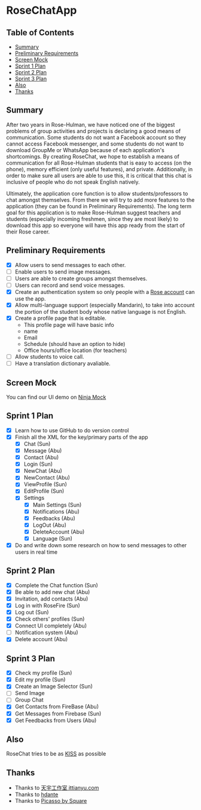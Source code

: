 # RoseChatApp

## Table of Contents
* [Summary](https://github.com/sunzhaoyuan/RoseChatApp#summary)
* [Preliminary Requirements](https://github.com/sunzhaoyuan/RoseChatApp#preliminary-requirements)
* [Screen Mock](https://github.com/sunzhaoyuan/RoseChatApp#screen-mock)
* [Sprint 1 Plan](https://github.com/sunzhaoyuan/RoseChatApp#sprint-1-plan)
* [Sprint 2 Plan](https://github.com/sunzhaoyuan/RoseChatApp#sprint-2-plan)
* [Sprint 3 Plan](https://github.com/sunzhaoyuan/RoseChatApp#sprint-3-plan)
* [Also](https://github.com/sunzhaoyuan/RoseChatApp#also)
* [Thanks](https://github.com/sunzhaoyuan/RoseChatApp#thanks)

## Summary
After two years in Rose-Hulman, we have noticed one of the biggest problems of group activities and projects is declaring a good means of communication. Some students do not want a Facebook account so they cannot access Facebook messenger, and some students do not want to download GroupMe or WhatsApp because of each application's shortcomings. By creating RoseChat, we hope to establish a means of communication for all Rose-Hulman students that is easy to access (on the phone), memory efficient (only useful features), and private. Additionally, in order to make sure all users are able to use this, it is critical that this chat is inclusive of people who do not speak English natively.     
 
Ultimately, the application core function is to allow students/professors to chat amongst themselves. From there we will try to add more features to the application (they can be found in Preliminary Requirements). The long term goal for this application is to make Rose-Hulman suggest teachers and students (especially incoming freshmen, since they are most likely) to download this app so everyone will have this app ready from the start of their Rose career.

## Preliminary Requirements
- [x] Allow users to send messages to each other.
- [ ] Enable users to send image messages.
- [ ] Users are able to create groups amongst themselves.
- [ ] Users can record and send voice messages.
- [x] Create an authentication system so only people with a [Rose account](http://rose-hulman.edu/admissions-and-aid/contact-admissions.html) can use the app.
- [x] Allow multi-language support (especially Mandarin), to take into account the portion of the student body whose native language is not English.
- [x] Create a profile page that is editable.
    * This profile page will have basic info
    * name
    * Email
    * Schedule (should have an option to hide)
    * Office hours/office location (for teachers)
- [ ] Allow students to voice call.
- [ ] Have a translation dictionary avaliable.

## Screen Mock
You can find our UI demo on [Ninja Mock](https://ninjamock.com/s/5FZF2) 

## Sprint 1 Plan
- [x] Learn how to use GitHub to do version control
- [x] Finish all the XML for the key/primary parts of the app
    - [x] Chat (Sun)
    - [x] Message (Abu)
    - [x] Contact (Abu)
    - [x] Login (Sun)
    - [x] NewChat (Abu)
    - [x] NewContact (Abu)
    - [x] ViewProfile (Sun)
    - [x] EditProfile (Sun)
    - [x] Settings
        - [x] Main Settings (Sun)
        - [x] Notifications (Abu)
        - [x] Feedbacks (Abu)
        - [x] LogOut (Abu)
        - [x] DeleteAccount (Abu)
        - [x] Language (Sun)
- [x] Do and write down some research on how to send messages to other users in real time

## Sprint 2 Plan
- [x] Complete the Chat function (Sun)
- [x] Be able to add new chat (Abu)
- [x] Invitation, add contacts (Abu)
- [x] Log in with RoseFire (Sun)
- [x] Log out (Sun)
- [x] Check others' profiles (Sun)
- [x] Connect UI completely (Abu) 
- [ ] Notification system (Abu)
- [x] Delete account (Abu)
 
## Sprint 3 Plan
- [x] Check my profile (Sun)
- [x] Edit my profile (Sun)
- [x] Create an Image Selector (Sun)
- [ ] Send Image
- [ ] Group Chat
- [x] Get Contacts from FireBase (Abu)
- [x] Get Messages from Firebase (Sun)
- [x] Get Feedbacks from Users (Abu)

## Also
RoseChat tries to be as [KISS](https://en.wikipedia.org/wiki/KISS_principle) as possible

## Thanks
- Thanks to [天宇工作室 ittianyu.com](https://github.com/ittianyu/BottomNavigationViewEx)
- Thanks to [hdante](https://stackoverflow.com/users/1797000/hdante)
- Thanks to [Picasso by Square](https://square.github.io/picasso/)
